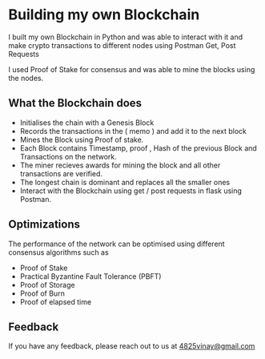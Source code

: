 # Building my own Blockchain

I built my own Blockchain in Python and was able to interact with it and make crypto transactions to different nodes using Postman Get, Post Requests

I used Proof of Stake for consensus and was able to mine the blocks using the nodes.





  
## What the Blockchain does

- Initialises the chain with a Genesis Block
- Records the transactions in the ( memo ) and add it to the next block
- Mines the Block using Proof of stake.
- Each Block contains Timestamp, proof , Hash of the previous Block and Transactions on the network.
- The miner recieves awards for mining the block and all other transactions are verified.
- The longest chain is dominant and replaces all the smaller ones
- Interact with the Blockchain using get / post requests in flask using Postman.




## Optimizations

The performance of the network can be optimised using different consensus algorithms such as

- Proof of Stake
- Practical Byzantine Fault Tolerance (PBFT)
- Proof of Storage
- Proof of Burn
- Proof of elapsed time 


  
## Feedback

If you have any feedback, please reach out to us at 4825vinay@gmail.com
